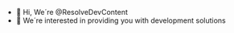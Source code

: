 - 👋 Hi, We´re @ResolveDevContent
- 👀 We´re interested in providing you with development solutions

<!---
ResolveDevContent/ResolveDevContent is a ✨ special ✨ repository because its `README.md` (this file) appears on your GitHub profile.
You can click the Preview link to take a look at your changes.
--->
